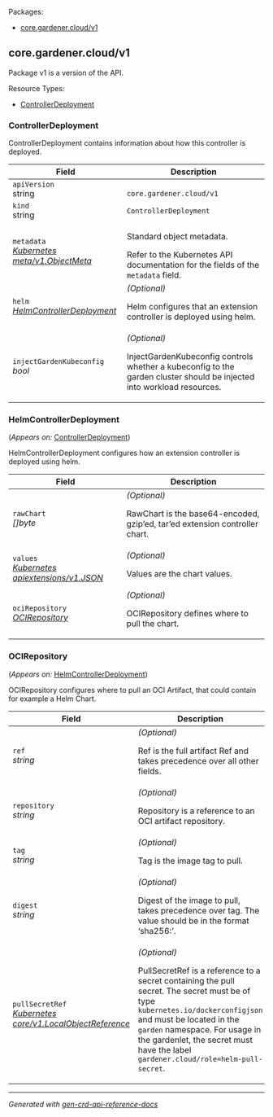 <p>Packages:</p>
<ul>
<li>
<a href="#core.gardener.cloud%2fv1">core.gardener.cloud/v1</a>
</li>
</ul>
<h2 id="core.gardener.cloud/v1">core.gardener.cloud/v1</h2>
<p>
<p>Package v1 is a version of the API.</p>
</p>
Resource Types:
<ul><li>
<a href="#core.gardener.cloud/v1.ControllerDeployment">ControllerDeployment</a>
</li></ul>
<h3 id="core.gardener.cloud/v1.ControllerDeployment">ControllerDeployment
</h3>
<p>
<p>ControllerDeployment contains information about how this controller is deployed.</p>
</p>
<table>
<thead>
<tr>
<th>Field</th>
<th>Description</th>
</tr>
</thead>
<tbody>
<tr>
<td>
<code>apiVersion</code></br>
string</td>
<td>
<code>
core.gardener.cloud/v1
</code>
</td>
</tr>
<tr>
<td>
<code>kind</code></br>
string
</td>
<td><code>ControllerDeployment</code></td>
</tr>
<tr>
<td>
<code>metadata</code></br>
<em>
<a href="https://kubernetes.io/docs/reference/generated/kubernetes-api/v1.33/#objectmeta-v1-meta">
Kubernetes meta/v1.ObjectMeta
</a>
</em>
</td>
<td>
<p>Standard object metadata.</p>
Refer to the Kubernetes API documentation for the fields of the
<code>metadata</code> field.
</td>
</tr>
<tr>
<td>
<code>helm</code></br>
<em>
<a href="#core.gardener.cloud/v1.HelmControllerDeployment">
HelmControllerDeployment
</a>
</em>
</td>
<td>
<em>(Optional)</em>
<p>Helm configures that an extension controller is deployed using helm.</p>
</td>
</tr>
<tr>
<td>
<code>injectGardenKubeconfig</code></br>
<em>
bool
</em>
</td>
<td>
<em>(Optional)</em>
<p>InjectGardenKubeconfig controls whether a kubeconfig to the garden cluster should be injected into workload
resources.</p>
</td>
</tr>
</tbody>
</table>
<h3 id="core.gardener.cloud/v1.HelmControllerDeployment">HelmControllerDeployment
</h3>
<p>
(<em>Appears on:</em>
<a href="#core.gardener.cloud/v1.ControllerDeployment">ControllerDeployment</a>)
</p>
<p>
<p>HelmControllerDeployment configures how an extension controller is deployed using helm.</p>
</p>
<table>
<thead>
<tr>
<th>Field</th>
<th>Description</th>
</tr>
</thead>
<tbody>
<tr>
<td>
<code>rawChart</code></br>
<em>
[]byte
</em>
</td>
<td>
<em>(Optional)</em>
<p>RawChart is the base64-encoded, gzip&rsquo;ed, tar&rsquo;ed extension controller chart.</p>
</td>
</tr>
<tr>
<td>
<code>values</code></br>
<em>
<a href="https://kubernetes.io/docs/reference/generated/kubernetes-api/v1.33/#json-v1-apiextensions-k8s-io">
Kubernetes apiextensions/v1.JSON
</a>
</em>
</td>
<td>
<em>(Optional)</em>
<p>Values are the chart values.</p>
</td>
</tr>
<tr>
<td>
<code>ociRepository</code></br>
<em>
<a href="#core.gardener.cloud/v1.OCIRepository">
OCIRepository
</a>
</em>
</td>
<td>
<em>(Optional)</em>
<p>OCIRepository defines where to pull the chart.</p>
</td>
</tr>
</tbody>
</table>
<h3 id="core.gardener.cloud/v1.OCIRepository">OCIRepository
</h3>
<p>
(<em>Appears on:</em>
<a href="#core.gardener.cloud/v1.HelmControllerDeployment">HelmControllerDeployment</a>)
</p>
<p>
<p>OCIRepository configures where to pull an OCI Artifact, that could contain for example a Helm Chart.</p>
</p>
<table>
<thead>
<tr>
<th>Field</th>
<th>Description</th>
</tr>
</thead>
<tbody>
<tr>
<td>
<code>ref</code></br>
<em>
string
</em>
</td>
<td>
<em>(Optional)</em>
<p>Ref is the full artifact Ref and takes precedence over all other fields.</p>
</td>
</tr>
<tr>
<td>
<code>repository</code></br>
<em>
string
</em>
</td>
<td>
<em>(Optional)</em>
<p>Repository is a reference to an OCI artifact repository.</p>
</td>
</tr>
<tr>
<td>
<code>tag</code></br>
<em>
string
</em>
</td>
<td>
<em>(Optional)</em>
<p>Tag is the image tag to pull.</p>
</td>
</tr>
<tr>
<td>
<code>digest</code></br>
<em>
string
</em>
</td>
<td>
<em>(Optional)</em>
<p>Digest of the image to pull, takes precedence over tag.
The value should be in the format &lsquo;sha256:<HASH>&rsquo;.</p>
</td>
</tr>
<tr>
<td>
<code>pullSecretRef</code></br>
<em>
<a href="https://kubernetes.io/docs/reference/generated/kubernetes-api/v1.33/#localobjectreference-v1-core">
Kubernetes core/v1.LocalObjectReference
</a>
</em>
</td>
<td>
<em>(Optional)</em>
<p>PullSecretRef is a reference to a secret containing the pull secret.
The secret must be of type <code>kubernetes.io/dockerconfigjson</code> and must be located in the <code>garden</code> namespace.
For usage in the gardenlet, the secret must have the label <code>gardener.cloud/role=helm-pull-secret</code>.</p>
</td>
</tr>
</tbody>
</table>
<hr/>
<p><em>
Generated with <a href="https://github.com/ahmetb/gen-crd-api-reference-docs">gen-crd-api-reference-docs</a>
</em></p>

